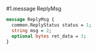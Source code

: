 #1.message ReplyMsg

```proto
message ReplyMsg {
  common.ReplyStatus status = 1;
  string msg = 2;
  optional bytes ret_data = 3;
}

```